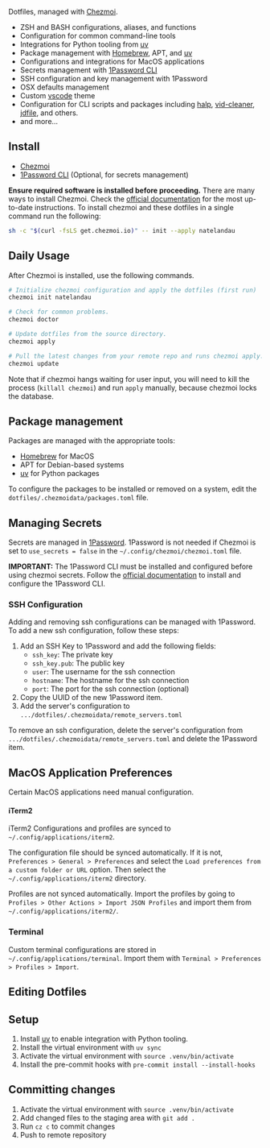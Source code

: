 Dotfiles, managed with [Chezmoi](https://www.chezmoi.io/).

-   ZSH and BASH configurations, aliases, and functions
-   Configuration for common command-line tools
-   Integrations for Python tooling from [uv](https://docs.astral.sh/uv/)
-   Package management with [Homebrew](https://brew.sh/), APT, and [uv](https://docs.astral.sh/uv/)
-   Configurations and integrations for MacOS applications
-   Secrets management with [1Password CLI](https://developer.1password.com/docs/cli/)
-   SSH configuration and key management with 1Password
-   OSX defaults management
-   Custom [vscode](https://code.visualstudio.com/) theme
-   Configuration for CLI scripts and packages including [halp](https://github.com/natelandau/halp), [vid-cleaner](https://github.com/natelandau/vid-cleaner), [jdfile](https://github.com/natelandau/jdfile), and others.
-   and more...

## Install

-   [Chezmoi](https://www.chezmoi.io/)
-   [1Password CLI](https://developer.1password.com/docs/cli/) (Optional, for secrets management)

**Ensure required software is installed before proceeding.** There are many ways to install Chezmoi. Check the [official documentation](https://www.chezmoi.io/install/) for the most up-to-date instructions. To install chezmoi and these dotfiles in a single command run the following:

```bash
sh -c "$(curl -fsLS get.chezmoi.io)" -- init --apply natelandau
```

## Daily Usage

After Chezmoi is installed, use the following commands.

```bash
# Initialize chezmoi configuration and apply the dotfiles (first run)
chezmoi init natelandau

# Check for common problems.
chezmoi doctor

# Update dotfiles from the source directory.
chezmoi apply

# Pull the latest changes from your remote repo and runs chezmoi apply.
chezmoi update
```

Note that if chezmoi hangs waiting for user input, you will need to kill the process (`killall chezmoi`) and run `apply` manually, because chezmoi locks the database.

## Package management

Packages are managed with the appropriate tools:

-   [Homebrew](https://brew.sh/) for MacOS
-   APT for Debian-based systems
-   [uv](https://docs.astral.sh/uv/) for Python packages

To configure the packages to be installed or removed on a system, edit the `dotfiles/.chezmoidata/packages.toml` file.

## Managing Secrets

Secrets are managed in [1Password](https://developer.1password.com/docs/cli/). 1Password is not needed if Chezmoi is set to `use_secrets = false` in the `~/.config/chezmoi/chezmoi.toml` file.

**IMPORTANT:** The 1Password CLI must be installed and configured before using chezmoi secrets. Follow the [official documentation](https://developer.1password.com/docs/cli/) to install and configure the 1Password CLI.

### SSH Configuration

Adding and removing ssh configurations can be managed with 1Password. To add a new ssh configuration, follow these steps:

1. Add an SSH Key to 1Password and add the following fields:
    - `ssh_key`: The private key
    - `ssh_key.pub`: The public key
    - `user`: The username for the ssh connection
    - `hostname`: The hostname for the ssh connection
    - `port`: The port for the ssh connection (optional)
2. Copy the UUID of the new 1Password item.
3. Add the server's configuration to `.../dotfiles/.chezmoidata/remote_servers.toml`

To remove an ssh configuration, delete the server's configuration from `.../dotfiles/.chezmoidata/remote_servers.toml` and delete the 1Password item.

## MacOS Application Preferences

Certain MacOS applications need manual configuration.

#### iTerm2

iTerm2 Configurations and profiles are synced to `~/.config/applications/iterm2`.

The configuration file should be synced automatically. If it is not, `Preferences > General > Preferences` and select the `Load preferences from a custom folder or URL` option. Then select the `~/.config/applications/iterm2` directory.

Profiles are not synced automatically. Import the profiles by going to `Profiles > Other Actions > Import JSON Profiles` and import them from `~/.config/applications/iterm2/`.

### Terminal

Custom terminal configurations are stored in `~/.config/applications/terminal`. Import them with `Terminal > Preferences > Profiles > Import`.

## Editing Dotfiles

## Setup

1. Install [uv](https://docs.astral.sh/uv/) to enable integration with Python tooling.
2. Install the virtual environment with `uv sync`
3. Activate the virtual environment with `source .venv/bin/activate`
4. Install the pre-commit hooks with `pre-commit install --install-hooks`

## Committing changes

1. Activate the virtual environment with `source .venv/bin/activate`
2. Add changed files to the staging area with `git add .`
3. Run `cz c` to commit changes
4. Push to remote repository
